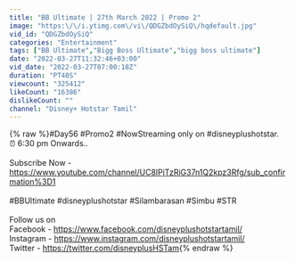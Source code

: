 ```yaml
---
title: "BB Ultimate | 27th March 2022 | Promo 2"
image: "https:\/\/i.ytimg.com\/vi\/QDGZbdOySiQ\/hqdefault.jpg"
vid_id: "QDGZbdOySiQ"
categories: "Entertainment"
tags: ["BB Ultimate","Bigg Boss Ultimate","bigg boss ultimate"]
date: "2022-03-27T11:32:46+03:00"
vid_date: "2022-03-27T07:00:18Z"
duration: "PT40S"
viewcount: "325412"
likeCount: "16386"
dislikeCount: ""
channel: "Disney+ Hotstar Tamil"
---
```

{% raw %}#Day56 #Promo2 #NowStreaming only on #disneyplushotstar.<br />⏰ 6:30 pm Onwards..<br /><br />Subscribe Now - <a rel="nofollow" target="blank" href="https://www.youtube.com/channel/UC8lPjTzRiG37n1Q2kpz3Rfg/sub_confirmation%3D1">https://www.youtube.com/channel/UC8lPjTzRiG37n1Q2kpz3Rfg/sub_confirmation%3D1</a><br /><br />#BBUltimate #disneyplushotstar #Silambarasan #Simbu #STR<br /><br />Follow us on <br />Facebook - <a rel="nofollow" target="blank" href="https://www.facebook.com/disneyplushotstartamil/">https://www.facebook.com/disneyplushotstartamil/</a><br />Instagram - <a rel="nofollow" target="blank" href="https://www.instagram.com/disneyplushotstartamil/">https://www.instagram.com/disneyplushotstartamil/</a><br />Twitter - <a rel="nofollow" target="blank" href="https://twitter.com/disneyplusHSTam">https://twitter.com/disneyplusHSTam</a>{% endraw %}
